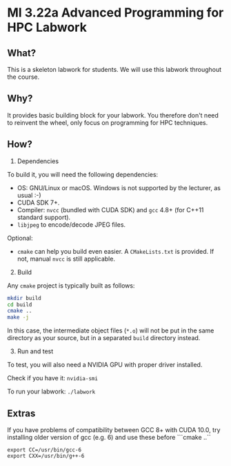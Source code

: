 MI 3.22a Advanced Programming for HPC Labwork
=====================================================

What?
---------

This is a skeleton labwork for students. We will use this labwork throughout the course.


Why?
---------

It provides basic building block for your labwork. You therefore don't need to reinvent the wheel, only focus on programming for HPC techniques.


How?
----------

1. Dependencies

To build it, you will need the following dependencies:

* OS: GNU/Linux or macOS. Windows is not supported by the lecturer, as usual :-)
* CUDA SDK 7+.
* Compiler: ```nvcc``` (bundled with CUDA SDK) and ```gcc``` 4.8+ (for C++11 standard support).
* ```libjpeg``` to encode/decode JPEG files.

Optional:

* ```cmake``` can help you build even easier. A ```CMakeLists.txt``` is provided. If not, manual ```nvcc``` is still applicable.

2. Build

Any ```cmake``` project is typically built as follows:

```bash
mkdir build
cd build
cmake ..
make -j
```

In this case, the intermediate object files (```*.o```) will not be put in the same directory as your source, but in a separated ```build``` directory instead.

3. Run and test

To test, you will also need a NVIDIA GPU with proper driver installed.

Check if you have it: ```nvidia-smi```

To run your labwork: ```./labwork```

Extras
---------------

If you have problems of compatibility between GCC 8+ with CUDA 10.0, try installing older version of gcc (e.g. 6) and use these before ```cmake ..``

```
export CC=/usr/bin/gcc-6
export CXX=/usr/bin/g++-6
```
